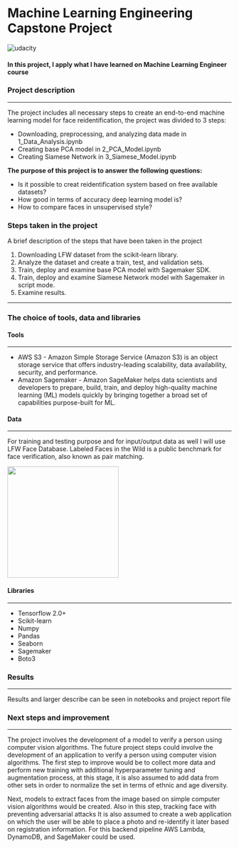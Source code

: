 # Machine Learning Engineering Capstone Project



![udacity](https://miro.medium.com/max/1200/1*8chqKIGajMlaANgxyPyyXg.jpeg)

#### In this project, I apply what I have learned on Machine Learning Engineer course 


### Project description

---------------------------
The project includes all necessary steps to create an end-to-end machine learning model for face reidentification, the project was divided to 3 steps:
  - Downloading, preprocessing, and analyzing data made in 1_Data_Analysis.ipynb
  - Creating base PCA model in 2_PCA_Model.ipynb  
  - Creating Siamese Network in 3_Siamese_Model.ipynb

**The purpose of this project is to answer the following questions:**  
  - Is it possible to creat reidentification system based on free available datasets?
  - How good in terms of accuracy deep learning model is?
  - How to compare faces in unsupervised style?

### Steps taken in the project  
A brief description of the steps that have been taken in the project
1. Downloading LFW dataset from the scikit-learn library.
2. Analyze the dataset and create a train, test, and validation sets.
3. Train, deploy and examine base PCA model with Sagemaker SDK.
4. Train, deploy and examine Siamese Network model with Sagemaker in script mode.
5. Examine results.
------------------------------   

### The choice of tools, data and libraries  

#### Tools

-----------------------------------------------------
- AWS S3 - Amazon Simple Storage Service (Amazon S3) is an object storage service that offers industry-leading scalability, data availability, security, and performance.  
- Amazon Sagemaker - Amazon SageMaker helps data scientists and developers to prepare, build, train, and deploy high-quality machine learning (ML) models quickly by bringing together a broad set of capabilities purpose-built for ML.

#### Data

-----------------------------------------------------
For training and testing purpose and for input/output data as well I will use LFW Face Database. Labeled Faces in the Wild is a public benchmark for face verification, also known as pair matching.  

<img src="https://storage.googleapis.com/tfds-data/visualization/fig/lfw-0.1.0.png" height="250" width="250" class="center">

#### Libraries

-----------------------------------------------------
 - Tensorflow 2.0+
 - Scikit-learn
 - Numpy
 - Pandas
 - Seaborn
 - Sagemaker
 - Boto3
  
### Results

------------------------------------
Results and larger describe can be seen in notebooks and project report file

### Next steps and improvement 

------------------------------------

The project involves the development of a model to verify a person using computer vision algorithms. The future project steps could involve the development of an application to verify a person using computer vision algorithms. The first step to improve would be to collect more data and perform new training with additional hyperparameter tuning and augmentation process, at this stage, it is also assumed to add data from other sets in order to normalize the set in terms of ethnic and age diversity.  

Next, models to extract faces from the image based on simple computer vision algorithms would be created. Also in this step, tracking face with preventing adversarial attacks It is also assumed to create a web application on which the user will be able to place a photo and re-identify it later based on registration information. For this backend pipeline AWS Lambda, DynamoDB, and SageMaker could be used. 
